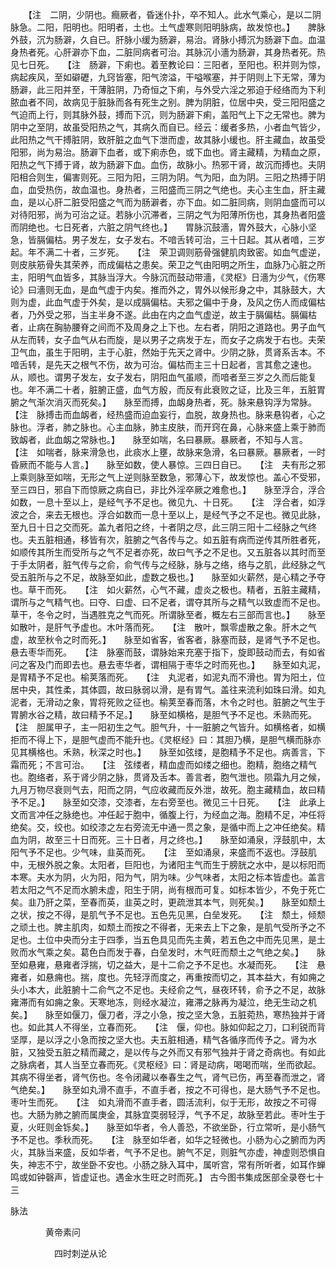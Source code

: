 <!-- { "loadSidebar": true } -->
　　【注　二阴，少阴也。癎厥者，昏迷仆扑，卒不知人。此水气乘心，是以二阴脉急。二阳，阳明也。阳明者，土也。土气虚寒则阳明脉病，故发惊也。】　　脾脉外鼓，沉为肠澼，久自已。肝脉小缓为肠澼，易治。肾脉小搏沉为肠澼下血。血温身热者死。心肝澼亦下血，二脏同病者可治。其脉沉小濇为肠澼，其身热者死。热见七日死。　　【注　肠澼，下痢也。着至教论曰：三阳者，至阳也。积并则为惊，病起疾风，至如礔礰，九窍皆塞，阳气滂溢，干嗌喉塞，并于阴则上下无常，薄为肠澼，此三阳并至，干薄脏阴，乃奇恒之下痢，与外受六淫之邪迫于经络而为下利脓血者不同，故病见于脏脉而各有死生之别。脾为阴脏，位居中央，受三阳阳盛之气迫而上行，则其脉外鼓，搏而下沉，则为肠澼下痢，盖阳气上下之无常也。脾为阴中之至阴，故虽受阳热之气，其病久而自已。经云：缓者多热，小者血气皆少，此阳热之气干搏脏阴，致肝脏之血气下泄而虚，故其脉小缓也。肝主藏血，故虽受阳邪，尚为易治。肠澼下血者，或下痢赤色，或下血也。肾主藏精，为精血之原，阳热之气下搏于肾，故为肠澼下血。血伤，故脉小。热邪干肾，故沉而搏也。夫阴阳相合则生，偏害则死。三阳为阳，三阴为阴。气为阳，血为阴。三阳之热搏于阴血，血受热伤，故血温也。身热者，三阳盛而三阴之气绝也。夫心主生血，肝主藏血，是以心肝二脏受阳盛之气而为肠澼者，亦下血。如二脏同病，则阴血盛而可以对待阳邪，尚为可治之证。若脉小沉滞者，三阴之气为阳薄所伤也，其身热者阳盛而阴绝也。七日死者，六脏之阴气终也。】　　胃脉沉鼓濇，胃外鼓大，心脉小坚急，皆膈偏枯。男子发左，女子发右。不喑舌转可治，三十日起。其从者喑，三岁起。年不满二十者，三岁死。　　【注　荣卫调则筋骨强健肌肉致密。如血气虚逆，则皮肤筋骨失其荣养，而成偏枯之患矣。荣卫之气由阳明之所生，血脉乃心脏之所主，阳明气血皆多，其脉当浮大。今脉沉而鼓动带濇，《灵枢》日濇为少气，《伤寒论》曰濇则无血，是血气虚于内矣。推而外之，胃外以候形身之中，其脉鼓大，大则为虚，此血气虚于外矣，是以成膈偏枯。夫邪之偏中于身，及风之伤人而成偏枯者，乃外受之邪，当主半身不遂。此由在内之血气虚逆，故主于膈偏枯。膈偏枯者，止病在胸胁腰脊之间而不及周身之上下也。左右者，阴阳之道路也。男子血气从左而转，女子血气从右而旋，是以男子之病发于左，而女子之病发于右也。夫荣卫气血，虽生于阳明，主于心脏，然始于先天之肾中。少阴之脉，贯肾系舌本。不喑舌转，是先天之根气不伤，故为可治。偏枯而主三十日起者，言其愈之速也。从，顺也。谓男子发左，女子发右，阴阳血气虽顺，而喑者至三岁之久而后能复也。年不满二十者，脏腑正盛，血气方殷，而反有此衰败之证，比及三年，五脏胃腑之气渐次消灭而死矣。】　　脉至而搏，血衂身热者，死。脉来悬钩浮为常脉。　　【注　脉搏击而血衂者，经热盛而迫血妄行，血脱，故身热也。脉来悬钩者，心之脉也。浮者，肺之脉也。心主血脉，肺主皮肤，而开窍在鼻，心脉来盛上乘于肺而致衂者，此血衂之常脉也。】　　脉至如喘，名曰暴厥。暴厥者，不知与人言。　　【注　如喘者，脉来滑急也，此痰水上壅，故脉来急滑，名曰暴厥。暴厥者，一时昏厥而不能与人言。】　　脉至如数，使人暴惊。三四日自已。　　【注　夫有形之邪上乘则脉至如喘，无形之气上逆则脉至数急，邪薄心下，故发惊也。盖心不受邪，至三四日，邪自下而惊厥之病自已，非比外淫卒厥之难愈也。】　　脉至浮合，浮合如数，一息十至以上，是经气予不足也。微见九、十日死。　　【注　浮合者，如浮波之合，来去无根也。浮合如数而一息十至以上，是经气予之不足也。微见此脉，至九日十日之交而死。盖九者阳之终，十者阴之尽，此三阴三阳十二经脉之气终也。夫五脏相通，移皆有次，脏腑之气各传与之。如五脏有病而逆传其所胜者死，如顺传其所生而受所与之气不足者亦死，故曰气予之不足也。又五脏各以其时而至于手太阴者，脏气传与之俞，俞气传与之经脉，脉与之络，络与之肌，此经脉之气受五脏所与之不足，故脉至如此，虚数之极也。】　　脉至如火薪然，是心精之予夺也。草干而死。　　【注　如火薪然，心气不藏，虚炎之极也。精者，五脏主藏精，谓所与之气精气也。曰夺、曰虚、曰不足者，谓夺其所与之精气以致虚而不足也。草干，冬令之时，当遇胜克之气而死。所谓脉至者，概左右三部而言也。】　　脉至如散叶，是肝气予虚也。木叶落而死。　　【注　散叶，飘零虚散之象。肝木之气虚，故至秋令之时而死。】　　脉至如省客，省客者，脉塞而鼓，是肾气予不足也。悬去枣华而死。　　【注　脉塞而鼓，谓脉始来充塞于指下，旋即鼓动而去，有如省问之客及门而即去也。悬去枣华者，谓相隔于枣华之时而死也。】　　脉至如丸泥，是胃精予不足也。榆荚落而死。　　【注　丸泥者，如泥丸而不滑也。胃为阳土，位居中央，其性柔，其体圆，故曰脉弱以滑，是有胃气。盖往来流利如珠曰滑。如丸泥者，无滑动之象，胃将死败之征也。榆荚至春而落，木令之时也。脏腑之气生于胃腑水谷之精，故曰精予不足。】　　脉至如横格，是胆气予不足也。禾熟而死。　　【注　胆属甲子，主一阳初生之气。胆气升，十一脏腑之气皆升。如横格者，如横拒而不得上下，是胆气虚而不能升也。《灵枢经》曰：其胆乃横，是胆气横而脉亦见其横格也。禾熟，秋深之时也。】　　脉至如弦缕，是胞精予不足也。病善言，下霜而死；不言可治。　　【注　弦缕者，精血虚而如缕之细也。胞精，胞络之精气也。胞络者，系于肾少阴之脉，贯肾及舌本。善言者，胞气泄也。陨霜九月之候，九月万物尽衰则气去，阳而之阴，气应收藏而反外泄，故死。胞主藏精血，故曰精予不足。】　　脉至如交漆，交漆者，左右旁至也。微见三十日死。　　【注　此承上文而言冲任之脉绝也。冲任起于胞中，循腹上行，为经血之海。胞精不足，冲任将绝矣。交，绞也。如绞漆之左右旁流无中通一贯之象，是循中而上之冲任绝矣。精血为阴，故至三十日而死。三十日者，月之终也。】　　脉至如涌泉，浮鼓肌中，太阳气予不足也。少气味，韭英而死。　　【注　至如涌泉，来盛而不返也。浮鼓肌中，无根外脱之象。太阳者，巨阳也，为诸阳主气而生于膀胱之水中，是以标阳而本寒。夫水为阴，火为阳，阳为气，阴为味。少气味者，太阳之标本皆虚也。盖言若太阳之气不足而水腑未虚，阳生于阴，尚有根而可复。如标本皆少，不免于死亡矣。韭乃肝之菜，至春而英，韭英之时，更疏泄其本气，则死矣。】　　脉至如颓土之状，按之不得，是肌气予不足也。五色先见黑，白垒发死。　　【注　颓土，倾颓之顽土也。脾主肌肉，如颓土而按之不得者，无来去上下之象，是肌气受所予之不足也。土位中央而分主于四季，当五色具见而先主黄，若五色之中而先见黑，是土败而水气乘之矣。葛色白而发于春，白垒发时，木气旺而颓土之气绝之矣。】　　脉至如悬雍，悬雍者浮揣，切之益大，是十二俞之予不足也。水凝而死。　　【注　悬雍者，如悬痈也。揣，度也。先轻浮而度之，再重按而切之，其本益大，有如痈之头小本大，此脏腑十二俞气之不足也。夫经俞之气，昼夜环转，俞予之不足，故脉雍滞而有如痈之象。天寒地冻，则经水凝泣，雍滞之脉再为凝泣，绝无生动之机矣。】　　脉至如偃刀，偃刀者，浮之小急，按之坚大急，五脏菀热，寒热独并于肾也。如此其人不得坐，立春而死。　　【注　偃，仰也。脉如仰起之刀，口利锐而背坚厚，是以浮之小急而按之坚大也。夫五脏相通，精气各循序而传予之。肾为水脏，又独受五脏之精而藏之，是以传与之外而又有邪气独并于肾之奇病也。有如此之脉病者，其人当至立春而死。《灵枢经》曰：肾是动病，喝喝而喘，坐而欲起。其病不得坐者，肾气伤也。冬令闭藏以奉春生之气，肾气已伤，再至春而泄之，肾气绝矣。】　　脉至如丸滑不直手，不直手者，按之不可得也，是大肠气予不足也。枣叶生而死。　　【注　如丸滑而不直手者，圆活流利，似于无形，故按之不可得也。大肠为肺之腑而属庚金，其脉宜耎弱轻浮，气予不足，故脉至若此。枣叶生于夏，火旺则金铄矣。】　　脉至如华者，令人善恐，不欲坐卧，行立常听，是小肠气予不足也。季秋而死。　　【注　脉至如华者，如华之轻微也。小肠为心之腑而为丙火，其脉当来盛，反如华者，气予不足也。腑气不足，则脏气亦虚，神虚则恐惧自失，神志不宁，故坐卧不安也。小肠之脉入耳中，属听宫，常有所听者，如耳作蝉鸣或如钟磬声，皆虚证也。遇金水生旺之时而死。】
古今图书集成医部全录卷七十三

脉法

　　　　黄帝素问

　　　　　四时刺逆从论

